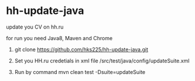 # hh-update-java
update you CV on hh.ru

for run you need Java8, Maven and Chrome

1. git clone https://github.com/hks225/hh-update-java.git

2. Set you HH.ru credetials in xml file /src/test/java/config/updateSuite.xml

3. Run by command 
mvn clean test -Dsuite=updateSuite
